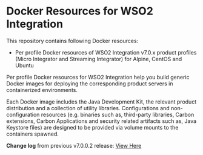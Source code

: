 # Docker Resources for WSO2 Integration

This repository contains following Docker resources:

- Per profile Docker resources of WSO2 Integration v7.0.x product profiles (Micro Integrator and Streaming Integrator)
  for Alpine, CentOS and Ubuntu

Per profile Docker resources for WSO2 Integration help you build generic Docker images for deploying the
corresponding product servers in containerized environments.

Each Docker image includes the Java Development Kit, the relevant product distribution and a collection of utility libraries.
Configurations and non-configuration resources (e.g. binaries such as, third-party libraries, Carbon extensions,
Carbon Applications and security related artifacts such as, Java Keystore files) are designed to be provided via
volume mounts to the containers spawned.

**Change log** from previous v7.0.0.2 release: [View Here](CHANGELOG.md)
